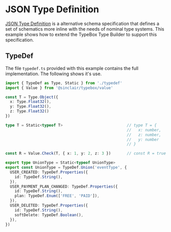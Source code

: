 # JSON Type Definition

[JSON Type Definition](https://jsontypedef.com/) is a alternative schema specification that defines a set of schematics more inline with the needs of nominal type systems. This example shows how to extend the TypeBox Type Builder to support this specification.

## TypeDef

The file `typedef.ts` provided with this example contains the full implementation. The following shows it's use.

```typescript
import { TypeDef as Type, Static } from './typedef'
import { Value } from '@sinclair/typebox/value'

const T = Type.Object({
  x: Type.Float32(),
  y: Type.Float32(),
  z: Type.Float32()
})

type T = Static<typeof T>                            // type T = {
                                                     //   x: number,
                                                     //   z: number,
                                                     //   y: number
                                                     // }

const R = Value.Check(T, { x: 1, y: 2, z: 3 })       // const R = true
```

```typescript
export type UnionType = Static<typeof UnionType>
export const UnionType = TypeDef.Union('eventType', {
  USER_CREATED: TypeDef.Properties({
    id: TypeDef.String(),
  }),
  USER_PAYMENT_PLAN_CHANGED: TypeDef.Properties({
    id: TypeDef.String(),
    plan: TypeDef.Enum(['FREE', 'PAID']),
  }),
  USER_DELETED: TypeDef.Properties({
    id: TypeDef.String(),
    softDelete: TypeDef.Boolean(),
  }),
})
```
